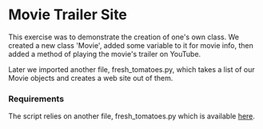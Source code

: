 # Movie Trailer Site

This exercise was to demonstrate the creation of one's own class.  We created a new class 'Movie', added some variable to it for movie info, then added a method of playing the movie's trailer on YouTube.

Later we imported another file, fresh_tomatoes.py, which takes a list of our Movie objects and creates a web site out of them.

### Requirements

The script relies on another file, fresh_tomatoes.py which is available [here](https://s3.amazonaws.com/udacity-hosted-downloads/ud036/fresh_tomatoes.py).
